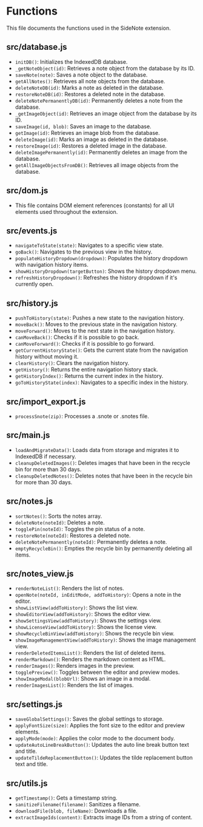 # Functions

This file documents the functions used in the SideNote extension.

## src/database.js

- `initDB()`: Initializes the IndexedDB database.
- `_getNoteObject(id)`: Retrieves a note object from the database by its ID.
- `saveNote(note)`: Saves a note object to the database.
- `getAllNotes()`: Retrieves all note objects from the database.
- `deleteNoteDB(id)`: Marks a note as deleted in the database.
- `restoreNoteDB(id)`: Restores a deleted note in the database.
- `deleteNotePermanentlyDB(id)`: Permanently deletes a note from the database.
- `_getImageObject(id)`: Retrieves an image object from the database by its ID.
- `saveImage(id, blob)`: Saves an image to the database.
- `getImage(id)`: Retrieves an image blob from the database.
- `deleteImage(id)`: Marks an image as deleted in the database.
- `restoreImage(id)`: Restores a deleted image in the database.
- `deleteImagePermanently(id)`: Permanently deletes an image from the database.
- `getAllImageObjectsFromDB()`: Retrieves all image objects from the database.

## src/dom.js

- This file contains DOM element references (constants) for all UI elements used throughout the extension.

## src/events.js

- `navigateToState(state)`: Navigates to a specific view state.
- `goBack()`: Navigates to the previous view in the history.
- `populateHistoryDropdown(dropdown)`: Populates the history dropdown with navigation history items.
- `showHistoryDropdown(targetButton)`: Shows the history dropdown menu.
- `refreshHistoryDropdown()`: Refreshes the history dropdown if it's currently open.

## src/history.js

- `pushToHistory(state)`: Pushes a new state to the navigation history.
- `moveBack()`: Moves to the previous state in the navigation history.
- `moveForward()`: Moves to the next state in the navigation history.
- `canMoveBack()`: Checks if it is possible to go back.
- `canMoveForward()`: Checks if it is possible to go forward.
- `getCurrentHistoryState()`: Gets the current state from the navigation history without moving it.
- `clearHistory()`: Clears the navigation history.
- `getHistory()`: Returns the entire navigation history stack.
- `getHistoryIndex()`: Returns the current index in the history.
- `goToHistoryState(index)`: Navigates to a specific index in the history.

## src/import_export.js

- `processSnote(zip)`: Processes a .snote or .snotes file.

## src/main.js

- `loadAndMigrateData()`: Loads data from storage and migrates it to IndexedDB if necessary.
- `cleanupDeletedImages()`: Deletes images that have been in the recycle bin for more than 30 days.
- `cleanupDeletedNotes()`: Deletes notes that have been in the recycle bin for more than 30 days.

## src/notes.js

- `sortNotes()`: Sorts the notes array.
- `deleteNote(noteId)`: Deletes a note.
- `togglePin(noteId)`: Toggles the pin status of a note.
- `restoreNote(noteId)`: Restores a deleted note.
- `deleteNotePermanently(noteId)`: Permanently deletes a note.
- `emptyRecycleBin()`: Empties the recycle bin by permanently deleting all items.

## src/notes_view.js

- `renderNoteList()`: Renders the list of notes.
- `openNote(noteId, inEditMode, addToHistory)`: Opens a note in the editor.
- `showListView(addToHistory)`: Shows the list view.
- `showEditorView(addToHistory)`: Shows the editor view.
- `showSettingsView(addToHistory)`: Shows the settings view.
- `showLicenseView(addToHistory)`: Shows the license view.
- `showRecycleBinView(addToHistory)`: Shows the recycle bin view.
- `showImageManagementView(addToHistory)`: Shows the image management view.
- `renderDeletedItemsList()`: Renders the list of deleted items.
- `renderMarkdown()`: Renders the markdown content as HTML.
- `renderImages()`: Renders images in the preview.
- `togglePreview()`: Toggles between the editor and preview modes.
- `showImageModal(blobUrl)`: Shows an image in a modal.
- `renderImagesList()`: Renders the list of images.

## src/settings.js

- `saveGlobalSettings()`: Saves the global settings to storage.
- `applyFontSize(size)`: Applies the font size to the editor and preview elements.
- `applyMode(mode)`: Applies the color mode to the document body.
- `updateAutoLineBreakButton()`: Updates the auto line break button text and title.
- `updateTildeReplacementButton()`: Updates the tilde replacement button text and title.

## src/utils.js

- `getTimestamp()`: Gets a timestamp string.
- `sanitizeFilename(filename)`: Sanitizes a filename.
- `downloadFile(blob, fileName)`: Downloads a file.
- `extractImageIds(content)`: Extracts image IDs from a string of content.
